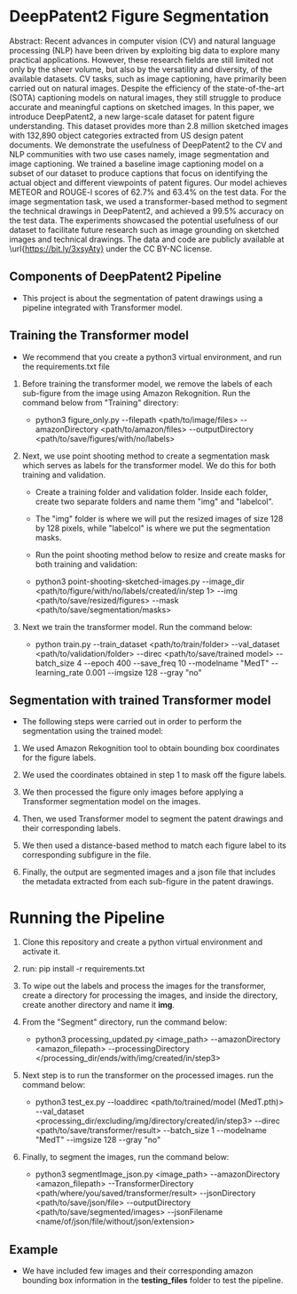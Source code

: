 # DeepPatent2 Figure Segmentation
Abstract: Recent advances in computer vision (CV) and natural language processing (NLP) have been driven by exploiting big data to explore many practical applications. However, these research fields are still limited not only by the sheer volume, but also by the versatility and diversity, of the available datasets. CV tasks, such as image captioning, have primarily been carried out on natural images. Despite the efficiency of the state-of-the-art (SOTA) captioning models on natural images, they still struggle to produce accurate and meaningful captions on sketched images. In this paper, we introduce DeepPatent2, a new large-scale dataset for patent figure understanding. This dataset provides more than 2.8 million sketched images with 132,890 object categories extracted from US design patent documents. We demonstrate the usefulness of DeepPatent2 to the CV and NLP communities with two use cases namely, image segmentation and image captioning. We trained a baseline image captioning model on a subset of our dataset to produce captions that focus on identifying the actual object and different viewpoints of patent figures. Our model achieves METEOR and ROUGE-l scores of 62.7\% and 63.4\% on the test data. For the image segmentation task, we used a transformer-based method to segment the technical drawings in DeepPatent2, and achieved a 99.5\% accuracy on the test data. The experiments showcased the potential usefulness of our dataset to facilitate future research such as image grounding on sketched images and technical drawings. The data and code are publicly available at \url{https://bit.ly/3xsyAty} under the CC BY-NC license.

## Components of DeepPatent2 Pipeline
- This project is about the segmentation of patent drawings using a pipeline integrated with Transformer model.
## Training the Transformer model
- We recommend that you create a python3 virtual environment, and run the requirements.txt file
1. Before training the transformer model, we remove the labels of each sub-figure from the image using Amazon Rekognition. Run the command below from "Training" directory:
    - python3 figure_only.py --filepath <path/to/image/files> --amazonDirectory <path/to/amazon/files> --outputDirectory <path/to/save/figures/with/no/labels>

2. Next, we use point shooting method to create a segmentation mask which serves as labels for the transformer model. We do this for both training and validation.
   - Create a training folder and validation folder. Inside each folder, create two separate folders and name them "img" and "labelcol".
   - The "img" folder is where we will put the resized images of size 128 by 128 pixels, while "labelcol" is where we put the segmentation masks.
   - Run the point shooting method below to resize and create masks for both training and validation:

    - python3 point-shooting-sketched-images.py --image_dir <path/to/figure/with/no/labels/created/in/step 1> --img <path/to/save/resized/figures> --mask <path/to/save/segmentation/masks>

3. Next we train the transformer model. Run the command below:
    - python train.py --train_dataset <path/to/train/folder> --val_dataset <path/to/validation/folder> --direc <path/to/save/trained model> --batch_size 4 --epoch 400 --save_freq 10 --modelname "MedT" --learning_rate 0.001 --imgsize 128 --gray "no"


## Segmentation with trained Transformer model
- The following steps were carried out in order to perform the segmentation using the trained model:

1. We used Amazon Rekognition tool to obtain bounding box coordinates for the figure labels.

2. We used the coordinates obtained in step 1 to mask off the figure labels.

3. We then processed the figure only images before applying a Transformer segmentation model on the images.

4. Then, we used Transformer model to segment the patent drawings and their corresponding labels.

5. We then used a distance-based method to match each figure label to its corresponding subfigure in the file.

5. Finally, the output are segmented images and a json file that includes the metadata extracted from each sub-figure in the patent drawings.

# Running the Pipeline
1.  Clone this repository and create a python virtual environment and activate it.
2. run: pip install -r requirements.txt
3. To wipe out the labels and process the images for the transformer, create a directory for processing the images, and inside the directory, create another directory and name it **img**.
4. From the "Segment" directory, run the command below:
      - python3 processing_updated.py <image_path> --amazonDirectory <amazon_filepath> --processingDirectory </processing_dir/ends/with/img/created/in/step3>

5. Next step is to run the transformer on the processed images. run the command below:
    - python3 test_ex.py --loaddirec <path/to/trained/model (MedT.pth)> --val_dataset <processing_dir/excluding/img/directory/created/in/step3> --direc <path/to/save/transformer/result> --batch_size 1 --modelname "MedT" --imgsize 128 --gray "no"

6. Finally, to segment the images, run the command below:
    - python3 segmentImage_json.py <image_path> --amazonDirectory <amazon_filepath> --TransformerDirectory <path/where/you/saved/transformer/result> --jsonDirectory <path/to/save/json/file> --outputDirectory <path/to/save/segmented/images> --jsonFilename <name/of/json/file/without/json/extension>

## Example
- We have included few images and their corresponding amazon bounding box information in the **testing_files** folder to test the pipeline.  


